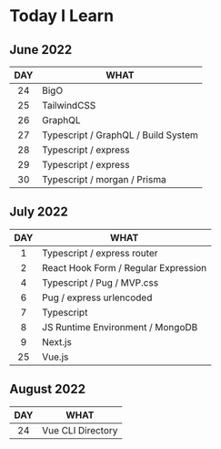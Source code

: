 # Today I Learn

## June 2022

| DAY | WHAT                                |
| :-: | ----------------------------------- |
| 24  | BigO                                |
| 25  | TailwindCSS                         |
| 26  | GraphQL                             |
| 27  | Typescript / GraphQL / Build System |
| 28  | Typescript / express                |
| 29  | Typescript / express                |
| 30  | Typescript / morgan / Prisma        |

## July 2022

| DAY | WHAT                                 |
| :-: | ------------------------------------ |
|  1  | Typescript / express router          |
|  2  | React Hook Form / Regular Expression |
|  4  | Typescript / Pug / MVP.css           |
|  6  | Pug / express urlencoded             |
|  7  | Typescript                           |
|  8  | JS Runtime Environment / MongoDB     |
|  9  | Next.js                              |
| 25  | Vue.js                               |

## August 2022

| DAY | WHAT              |
| :-: | ----------------- |
| 24  | Vue CLI Directory |
